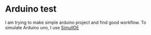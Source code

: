 # Arduino test

I am trying to make simple arduino project and find good workflow. To simulate Arduino uno, I use [SimulIDE](https://simulide.com)

